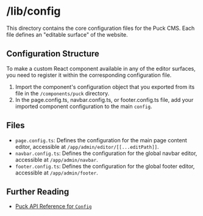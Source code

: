 # /lib/config

This directory contains the core configuration files for the Puck CMS. Each file defines an "editable surface" of the website.

## Configuration Structure

To make a custom React component available in any of the editor surfaces, you need to register it within the corresponding configuration file.

1. Import the component's configuration object that you exported from its file in the `/components/puck` directory.
2. In the page.config.ts, navbar.config.ts, or footer.config.ts file, add your imported component configuration to the main `config`.

## Files

- `page.config.ts`: Defines the configuration for the main page content editor, accessible at `/app/admin/editor/[[...editPath]]`.
- `navbar.config.ts`: Defines the configuration for the global navbar editor, accessible at `/app/admin/navbar`.
- `footer.config.ts`: Defines the configuration for the global footer editor, accessible at `/app/admin/footer`.

## Further Reading

- [Puck API Reference for `Config`](https://puckeditor.com/docs/api-reference/configuration/config)
